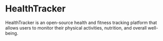 # HealthTracker
HealthTracker is an open-source health and fitness tracking platform that allows users to monitor their physical activities, nutrition, and overall well-being. 
